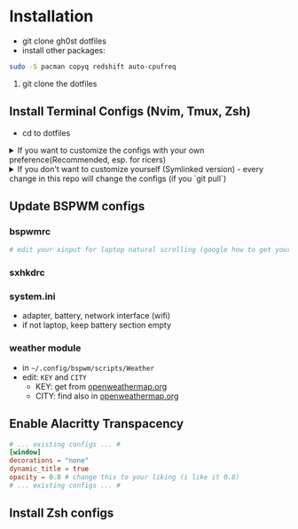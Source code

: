 # Installation
- git clone gh0st dotfiles
- install other packages:
```bash
sudo -S pacman copyq redshift auto-cpufreq
```

1. git clone the dotfiles

## Install Terminal Configs (Nvim, Tmux, Zsh)
- cd to dotfiles
<details>
  <summary>If you want to customize the configs with your own preference(Recommended, esp. for ricers)</summary>

  - copy to your `~/.config/nvim`
    ```bash
    cp -r ~/dotfiles/nvim ~/.config/nvim
    # remove .git so you can add it to your own repo
    rm -rf ~/.config/nvim/.git
  - open nvim to install plugins
    ```bash
    nvim
    ```
</details>

<details>
  <summary>If you don't want to customize yourself (Symlinked version) - every change in this repo will change the
    configs (if you `git pull`)</summary>

  - create a symlink to `~/.config/nvim`
    ```bash
    ln -s ~/dotfiles/nvim ~/.config/nvim
    ```
  - open nvim to install plugins
    ```bash
    nvim
    ```
  - create 2 symlinks for:
    - `~/.tmux/`
    - `~/.tmux.conf`
    ```bash
    cd dotfiles
    ln -s ~/dotfiles/tmux ~/.tmux
    ln -s ~/dotfiles/tmux/.tmux.conf ~/.tmux.conf
    ```
  - open tmux
    ```bash
    tmux
    ```
  - git clone tpm
    ```bash
    git clone https://github.com/tmux-plugins/tpm ~/.tmux/plugins/tpm
    ```
  - source tmux.conf in home directory
    ```bash
    cd
    tmux source .tmux.conf
    ```
  - go to .tmux.conf 
    ```bash
    nvim ~/.tmux.conf
    ```
  - install plugins with `prefix + I`
    - by default prefix is `ctrl + b`
    - in my configs prefix is: `ctrl + space`

  ## Symlink everything
  ```bash
  rm ~/.zshrc ~/.ideavimrc 
  ln -s ~/dotfiles/.zshrc ~/.zshrc
  ln -s ~/dotfiles/.ideavimrc ~/.ideavimrc
  rm -rf ~/.config/bspwm/bspwmrc ~/.config/bspwm/sxhkdrc
  ln -s ~/dotfiles/config/bspwm/bspwmrc ~/.config/bspwm/bspwmrc 
  ln -s ~/dotfiles/config/bspwm/sxhkdrc ~/.config/bspwm/sxhkdrc 
  ```
</details>

## Update BSPWM configs
### bspwmrc
```bash
# edit your xinput for laptop natural scrolling (google how to get your device id)
```
### sxhkdrc
### system.ini
- adapter, battery, network interface (wifi)
- if not laptop, keep battery section empty
### weather module
- in `~/.config/bspwm/scripts/Weather`
- edit: `KEY` and `CITY`
  - KEY: get from [openweathermap.org](https://openweathermap.org/)
  - CITY: find also in [openweathermap.org](https://openweathermap.org/)

## Enable Alacritty Transpacency
```toml
# ... existing configs ... #
[window]
decorations = "none"
dynamic_title = true
opacity = 0.8 # change this to your liking (i like it 0.8)
# ... existing configs ... #
```

## Install Zsh configs

